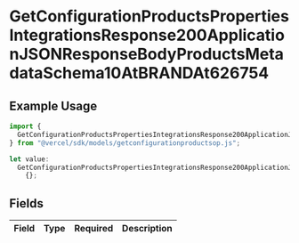 # GetConfigurationProductsPropertiesIntegrationsResponse200ApplicationJSONResponseBodyProductsMetadataSchema10AtBRANDAt626754

## Example Usage

```typescript
import {
  GetConfigurationProductsPropertiesIntegrationsResponse200ApplicationJSONResponseBodyProductsMetadataSchema10AtBRANDAt626754,
} from "@vercel/sdk/models/getconfigurationproductsop.js";

let value:
  GetConfigurationProductsPropertiesIntegrationsResponse200ApplicationJSONResponseBodyProductsMetadataSchema10AtBRANDAt626754 =
    {};
```

## Fields

| Field       | Type        | Required    | Description |
| ----------- | ----------- | ----------- | ----------- |